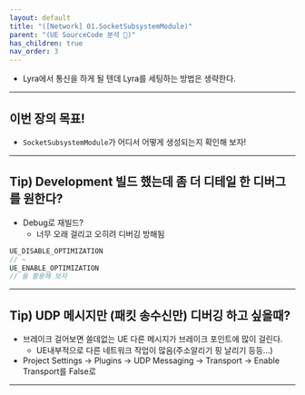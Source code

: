 ```yaml
---
layout: default
title: "([Network] 01.SocketSubsystemModule)"
parent: "(UE SourceCode 분석 🤖)"
has_children: true
nav_order: 3
---
```


* Lyra에서 통신을 하게 될 텐데 Lyra를 세팅하는 방법은 생략한다.

---

## 이번 장의 목표!

* `SocketSubsystemModule`가 어디서 어떻게 생성되는지 확인해 보자!

---

## Tip) Development 빌드 했는데 좀 더 디테일 한 디버그를 원한다?

* Debug로 재빌드?
    * 너무 오래 걸리고 오히려 디버깅 방해됨

```cpp
UE_DISABLE_OPTIMIZATION
// ~
UE_ENABLE_OPTIMIZATION
// 을 활용해 보자
```

---

## Tip) UDP 메시지만 (패킷 송수신만) 디버깅 하고 싶을때?

* 브레이크 걸어보면 쓸데없는 UE 다른 메시지가 브레이크 포인트에 많이 걸린다.
    * UE내부적으로 다른 네트워크 작업이 많음(주소알리기 핑 날리기 등등...)
* Project Settings -> Plugins -> UDP Messaging -> Transport -> Enable Transport를 False로

---